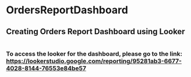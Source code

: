 # OrdersReportDashboard
## Creating Orders Report Dashboard using Looker
#
### To access the looker for the dashboard, please go to the link: https://lookerstudio.google.com/reporting/95281ab3-6677-4028-8144-76553e84be57
